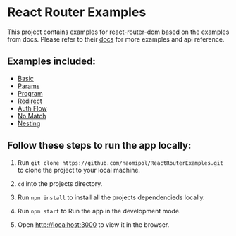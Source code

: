 # React Router Examples

This project contains examples for react-router-dom based on the examples from docs.
Please refer to their [docs](https://reactrouter.com/web/guides/quick-start) for more examples and api reference.

## Examples included:

- [Basic](https://github.com/naomipol/ReactRouterExamples/blob/master/src/RouterExamples/BasicExampe.js)
- [Params](https://github.com/naomipol/ReactRouterExamples/blob/master/src/RouterExamples/ParamsExample.js)
- [Program](https://github.com/naomipol/ReactRouterExamples/blob/master/src/RouterExamples/ProgramExample.js)
- [Redirect](https://github.com/naomipol/ReactRouterExamples/blob/master/src/RouterExamples/RedirectExample.js)
- [Auth Flow](https://github.com/naomipol/ReactRouterExamples/blob/master/src/RouterExamples/AuthFlowExample.js)
- [No Match](https://github.com/naomipol/ReactRouterExamples/blob/master/src/RouterExamples/NoMatchExample.js)
- [Nesting](https://github.com/naomipol/ReactRouterExamples/blob/master/src/RouterExamples/NestingExample.js)


## Follow these steps to run the app locally:

1. Run `git clone https://github.com/naomipol/ReactRouterExamples.git` to clone the project to your local machine.

2. `cd` into the projects directory.

3. Run `npm install` to install all the projects dependencieds locally.

4. Run `npm start` to Run the app in the development mode.

5. Open [http://localhost:3000](http://localhost:3000) to view it in the browser.

